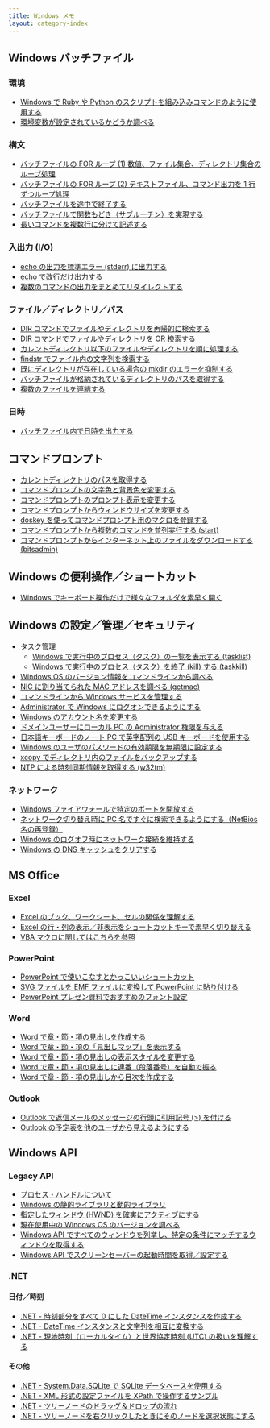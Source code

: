 ```yaml
---
title: Windows メモ
layout: category-index
---
```


Windows バッチファイル
----

### 環境
* [Windows で Ruby や Python のスクリプトを組み込みコマンドのように使用する](run-script-as-command.html)
* [環境変数が設定されているかどうか調べる](batch/check-env-var.html)

### 構文
* [バッチファイルの FOR ループ (1) 数値、ファイル集合、ディレクトリ集合のループ処理](for-loop.html)
* [バッチファイルの FOR ループ (2) テキストファイル、コマンド出力を 1 行ずつループ処理](for-loop2.html)
* [バッチファイルを途中で終了する](exit-batch.html)
* [バッチファイルで関数もどき（サブルーチン）を実現する](subroutine.html)
* [長いコマンドを複数行に分けて記述する](syntax/separate-long-line.html)

### 入出力 (I/O)
* [echo の出力を標準エラー (stderr) に出力する](echo-to-stderr.html)
* [echo で改行だけ出力する](echo-newline.html)
* [複数のコマンドの出力をまとめてリダイレクトする](io/collect-output.html)

### ファイル／ディレクトリ／パス
* [DIR コマンドでファイルやディレクトリを再帰的に検索する](find-files.html)
* [DIR コマンドでファイルやディレクトリを OR 検索する](or-dir.html)
* [カレントディレクトリ以下のファイルやディレクトリを順に処理する](for-each-file.html)
* [findstr でファイル内の文字列を検索する](file/findstr.html)
* [既にディレクトリが存在している場合の mkdir のエラーを抑制する](file/avoid-mkdir-error.html)
* [バッチファイルが格納されているディレクトリのパスを取得する](file/batch-dir.html)
* [複数のファイルを連結する](file/concat-file.html)

### 日時
* [バッチファイル内で日時を出力する](batch/display-time.html)


コマンドプロンプト
----
* [カレントディレクトリのパスを取得する](cmd/get-current-dir.html)
* [コマンドプロンプトの文字色と背景色を変更する](settings/change-color-of-cmd.html)
* [コマンドプロンプトのプロンプト表示を変更する](settings/change-prompt.html)
* [コマンドプロンプトからウィンドウサイズを変更する](settings/change-window-size.html)
* [doskey を使ってコマンドプロンプト用のマクロを登録する](settings/doskey.html)
* [コマンドプロンプトから複数のコマンドを並列実行する (start)](cmd/parallel.html)
* [コマンドプロンプトからインターネット上のファイルをダウンロードする (bitsadmin)](cmd/download.html)


Windows の便利操作／ショートカット
----
* [Windows でキーボード操作だけで様々なフォルダを素早く開く](open-dir-by-keyboard.html)


Windows の設定／管理／セキュリティ
----

* タスク管理
    * [Windows で実行中のプロセス（タスク）の一覧を表示する (tasklist)](admin/tasklist.html)
    * [Windows で実行中のプロセス（タスク）を終了 (kill) する (taskkill)](admin/taskkill.html)
* [Windows OS のバージョン情報をコマンドラインから調べる](admin/os-version.html)
* [NIC に割り当てられた MAC アドレスを調べる (getmac)](admin/getmac.html)
* [コマンドラインから Windows サービスを管理する](manage-services-from-command-line.html)
* [Administrator で Windows にログオンできるようにする](logon-as-admin.html)
* [Windows のアカウント名を変更する](change-account-name.html)
* [ドメインユーザーにローカル PC の Administrator 権限を与える](add-admin-to-domain-user.html)
* [日本語キーボードのノート PC で英字配列の USB キーボードを使用する](usb-us-keyboard.html)
* [Windows のユーザのパスワードの有効期限を無期限に設定する](settings/unlimited-password.html)
* [xcopy でディレクトリ内のファイルをバックアップする](xcopy.html)
* [NTP による時刻同期情報を取得する (w32tm)](admin/ntp.html)

### ネットワーク
* [Windows ファイアウォールで特定のポートを開放する](open-firewall-port.html)
* [ネットワーク切り替え時に PC 名ですぐに検索できるようにする（NetBios 名の再登録）](network/register-netbios.html)
* [Windows のログオフ時にネットワーク接続を維持する](network/keep-connection-after-logging-off.html)
* [Windows の DNS キャッシュをクリアする](network/clear-dns-cache.html)


MS Office
----

### Excel
- [Excel のブック、ワークシート、セルの関係を理解する](excel/structure.html)
- [Excel の行・列の表示／非表示をショートカットキーで素早く切り替える](excel/show-hide.html)
- [VBA マクロに関してはこちらを参照](../vba/)

### PowerPoint
- [PowerPoint で使いこなすとかっこいいショートカット](powerpoint/shortcut.html)
- [SVG ファイルを EMF ファイルに変換して PowerPoint に貼り付ける](powerpoint/svg2emf.html)
- [PowerPoint プレゼン資料でおすすめのフォント設定](powerpoint/font.html)

### Word
- [Word で章・節・項の見出しを作成する](word/create-chapter.html)
- [Word で章・節・項の「見出しマップ」を表示する](word/chapter-map.html)
- [Word で章・節・項の見出しの表示スタイルを変更する](word/chapter-style.html)
- [Word で章・節・項の見出しに連番（段落番号）を自動で振る](word/number-chapters.html)
- [Word で章・節・項の見出しから目次を作成する](word/create-toc.html)

### Outlook
- [Outlook で返信メールのメッセージの行頭に引用記号 (>) を付ける](outlook/quote-mark.html)
- [Outlook の予定表を他のユーザから見えるようにする](outlook/share-schedule.html)


Windows API
----

### Legacy API
- [プロセス・ハンドルについて](winapi/process-handle.html)
- [Windows の静的ライブラリと動的ライブラリ](misc/windows-library.html)
- [指定したウィンドウ (HWND) を確実にアクティブにする](winapi/activate-window-forcedly.html)
- [現在使用中の Windows OS のバージョンを調べる](winapi/os-version.html)
- [Windows API ですべてのウィンドウを列挙し、特定の条件にマッチするウィンドウを取得する](winapi/search-window.html)
- [Windows API でスクリーンセーバーの起動時間を取得／設定する](winapi/screensave-timeout.html)

### .NET

#### 日付／時刻
* [.NET - 時刻部分をすべて 0 にした DateTime インスタンスを作成する](dotnet/zero-time-date.html)
* [.NET - DateTime インスタンスと文字列を相互に変換する](dotnet/datetime-to-string.html)
* [.NET - 現地時刻（ローカルタイム）と世界協定時刻 (UTC) の扱いを理解する](dotnet/localtime-and-utc.html)

#### その他
* [.NET - System.Data.SQLite で SQLite データベースを使用する](dotnet/system-data-sqlite.html)
* [.NET - XML 形式の設定ファイルを XPath で操作するサンプル](dotnet/xpath.html)
* [.NET - ツリーノードのドラッグ＆ドロップの流れ](dotnet/treenode-drag.html)
* [.NET - ツリーノードを右クリックしたときにそのノードを選択状態にする](dotnet/treenode-right-click-select.html)

